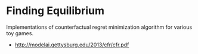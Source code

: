 # Finding Equilibrium
Implementations of counterfactual regret minimization algorithm for various toy games. <br>
- http://modelai.gettysburg.edu/2013/cfr/cfr.pdf
